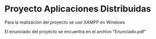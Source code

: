 # Proyecto Aplicaciones Distribuidas
Para la realizacion del proyecto se uso XAMPP en Windows


El enunciado del proyecto se encuentra en el archivo "Enunciado.pdf"
